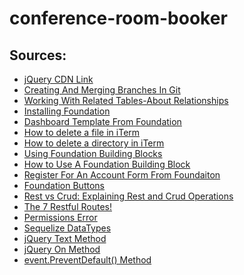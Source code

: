# conference-room-booker

## Sources:

* [jQuery CDN Link](https://code.jquery.com)
* [Creating And Merging Branches In Git](https://www.youtube.com/watch?v=S2TUommS3O0)
* [Working With Related Tables-About Relationships](https://fmhelp.filemaker.com/help/18/fmp/en/index.html#page/FMP_Help/one-to-many-relationships.html)
* [Installing Foundation](https://get.foundation/sites/docs/installation.html)
* [Dashboard Template From Foundation](https://get.foundation/building-blocks/blocks/dashboard-table.html)
* [How to delete a file in iTerm](https://www.google.com/search?client=safari&rls=en&q=remove+a+file+in+iterm&ie=UTF-8&oe=UTF-8)
* [How to delete a directory in iTerm](https://www.google.com/search?client=safari&rls=en&biw=1249&bih=664&sxsrf=ALeKk00ljlp-6nvInVQu0OcEzyt-fjqoSg%3A1607789587587&ei=E-zUX8irI-LM5gLDvaqoCg&q=mac+terminal+rm+-rf&oq=mac+terminal+rm+-rf&gs_lcp=CgZwc3ktYWIQAzIECAAQRzIECAAQRzIECAAQRzIECAAQRzIECAAQRzIECAAQRzIECAAQRzIECAAQR1AAWABgr_owaABwAngAgAEAiAEAkgEAmAEAqgEHZ3dzLXdpesgBCMABAQ&sclient=psy-ab&ved=0ahUKEwiIgff56sjtAhViplkKHcOeCqUQ4dUDCAw&uact=5)
* [Using Foundation Building Blocks](https://get.foundation/building-blocks/how-to.html#what-is)
* [How to Use A Foundation Building Block](https://get.foundation/building-blocks/how-to.html#use)
* [Register For An Account Form From Foundaiton](https://get.foundation/building-blocks/blocks/form-icons.html)
* [Foundation Buttons](https://get.foundation/sites/docs-v5/components/buttons.html)
* [Rest vs Crud: Explaining Rest and Crud Operations](https://www.bmc.com/blogs/rest-vs-crud-whats-the-difference/#:~:text=CRUD%3A%20Foundation%20and%20Principles&text=CRUD%20is%20an%20acronym%20for,as%20primitive%20guidance%2C%20at%20best.)
* [The 7 Restful Routes!](https://medium.com/@shubhangirajagrawal/the-7-restful-routes-a8e84201f206)
* [Permissions Error](https://www.reddit.com/r/javascript/comments/8iygni/please_help_permission_errors_with_npm/
)
* [Sequelize DataTypes](https://sequelize.org/v5/manual/data-types.html)
* [jQuery Text Method](https://www.w3schools.com/jquery/html_text.asp)
* [jQuery On Method](https://www.w3schools.com/jquery/event_on.asp)
* [event.PreventDefault() Method](https://www.w3schools.com/jquery/event_preventdefault.asp)




